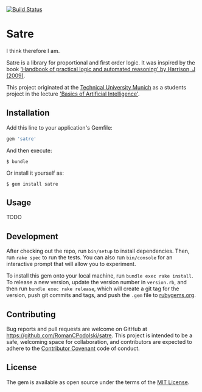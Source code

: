 [![Build Status](https://travis-ci.org/RomanCPodolski/satre.svg)](https://travis-ci.org/RomanCPodolski/satre)

# Satre

I think therefore I am.
  
Satre is a library for proportional and first order logic.
It was inspired by the book ['Handbook of practical logic and automated reasoning' by Harrison, J (2009)](http://www.cambridge.org/us/academic/subjects/computer-science/programming-languages-and-applied-logic/handbook-practical-logic-and-automated-reasoning).
  
This project originated at the [Technical University Munich](http://www.tum.de) as a students project in the lecture ['Basics of Artificial Intelligence'](http://www6.in.tum.de/Main/TeachingWs2014KuenstlicheIntelligenz).

## Installation

Add this line to your application's Gemfile:

```ruby
gem 'satre'
```

And then execute:

    $ bundle

Or install it yourself as:

    $ gem install satre

## Usage

TODO

## Development

After checking out the repo, run `bin/setup` to install dependencies.
Then, run `rake spec` to run the tests.
You can also run `bin/console` for an interactive prompt that will allow you to experiment.

To install this gem onto your local machine, run `bundle exec rake install`.
To release a new version, update the version number in `version.rb`, and then run `bundle exec rake release`, which will create a git tag for the version, push git commits and tags, and push the `.gem` file to [rubygems.org](https://rubygems.org).

## Contributing

Bug reports and pull requests are welcome on GitHub at https://github.com/RomanCPodolski/satre.
This project is intended to be a safe, welcoming space for collaboration, and contributors are expected to adhere to the [Contributor Covenant](contributor-covenant.org) code of conduct.

## License

The gem is available as open source under the terms of the [MIT License](http://opensource.org/licenses/MIT).
